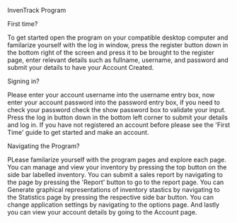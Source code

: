 InvenTrack Program

First time?

To get started open the program on your compatible desktop computer and
familarize yourself with the log in window, press the register button
down in the bottom right of the screen and press it to be brought to
the register page, enter relevant details such as fullname, username, and
password and submit your details to have your Account Created.

Signing in?

Please enter your account username into the username entry box, now
enter your account password into the password entry box, if you need
to check your password check the show password box to validate your
input. Press the log in button down in the bottom left corner to
submit your details and log in. If you have not registered an account
before please see the 'First Time' guide to get started and make an
account. 

Navigating the Program?

PLease familarize yourself with the program pages and explore each page.
You can manage and view your inventory by pressing the top button on the
side bar labelled inventory. You can submit a sales report by navigating
to the page by pressing the 'Report' button to go to the report page. You
can Generate graphical representations of inventory stastics by navigating
to the Statistics page by pressing the respective side bar button. You can
change application settings by navigating to the options page. And lastly
you can view your account details by going to the Account page. 
